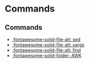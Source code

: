 Commands
===

Commands
---

- [:fontawesome-solid-file-alt: sed](01-sed.md)
- [:fontawesome-solid-file-alt: xargs](02-xargs.md)
- [:fontawesome-solid-file-alt: find](03-find.md)
- [:fontawesome-solid-folder: AWK](awk/index.md)
